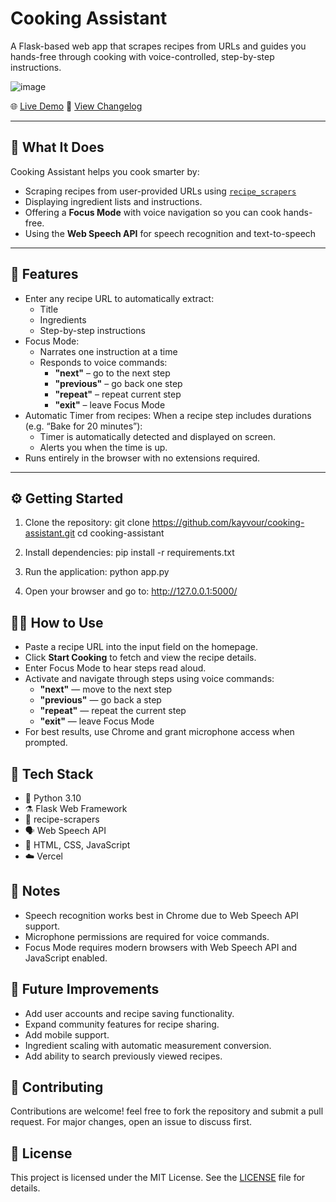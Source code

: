 # Cooking Assistant 

A Flask-based web app that scrapes recipes from URLs and guides you hands-free through cooking with voice-controlled, step-by-step instructions.

![image](https://github.com/user-attachments/assets/a7f5116b-03c1-466e-8127-6ada6a3f4879)

🌐 [Live Demo](https://cooking-assistant-phi.vercel.app/)
📖 [View Changelog](./changelog.md)

---

## 📝 What It Does
Cooking Assistant helps you cook smarter by:

- Scraping recipes from user-provided URLs using [`recipe_scrapers`](https://pypi.org/project/recipe-scrapers/)
- Displaying ingredient lists and instructions.
- Offering a **Focus Mode** with voice navigation so you can cook hands-free.
- Using the **Web Speech API** for speech recognition and text-to-speech

---

## 🚀 Features
- Enter any recipe URL to automatically extract:
  - Title  
  - Ingredients  
  - Step-by-step instructions
- Focus Mode:
  - Narrates one instruction at a time
  - Responds to voice commands:  
    - **"next"** – go to the next step  
    - **"previous"** – go back one step  
    - **"repeat"** – repeat current step  
    - **"exit"** – leave Focus Mode
- Automatic Timer from recipes: When a recipe step includes durations (e.g. “Bake for 20 minutes”):
   - Timer is automatically detected and displayed on screen.
   - Alerts you when the time is up.
- Runs entirely in the browser with no extensions required.

---

## ⚙️ Getting Started
1. Clone the repository:
git clone https://github.com/kayvour/cooking-assistant.git cd cooking-assistant

3. Install dependencies:
pip install -r requirements.txt

4. Run the application:
python app.py

5. Open your browser and go to:
http://127.0.0.1:5000/

## 🧑‍🍳 How to Use
- Paste a recipe URL into the input field on the homepage.
- Click **Start Cooking** to fetch and view the recipe details.
- Enter Focus Mode to hear steps read aloud.
- Activate and navigate through steps using voice commands:  
  - **"next"** — move to the next step  
  - **"previous"** — go back a step  
  - **"repeat"** — repeat the current step  
  - **"exit"** — leave Focus Mode  
- For best results, use Chrome and grant microphone access when prompted.

## 🧰 Tech Stack
- 🐍 Python 3.10
- ⚗️ Flask Web Framework
- 📄 recipe-scrapers
- 🗣️ Web Speech API
- 🎨 HTML, CSS, JavaScript
- ☁️ Vercel

## 📌 Notes
- Speech recognition works best in Chrome due to Web Speech API support.
- Microphone permissions are required for voice commands.
- Focus Mode requires modern browsers with Web Speech API and JavaScript enabled.

## 🔮 Future Improvements
- Add user accounts and recipe saving functionality.
- Expand community features for recipe sharing.
- Add mobile support.
- Ingredient scaling with automatic measurement conversion.
- Add ability to search previously viewed recipes.

## 🤝 Contributing
Contributions are welcome! feel free to fork the repository and submit a pull request. For major changes, open an issue to discuss first.

## 📄 License
This project is licensed under the MIT License. See the [LICENSE](LICENSE) file for details.
